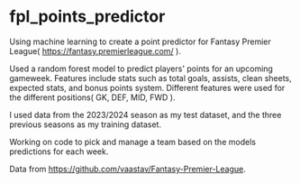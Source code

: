 # fpl_points_predictor

Using machine learning to create a point predictor for Fantasy Premier League( https://fantasy.premierleague.com/ ).

Used a random forest model to predict players' points for an upcoming gameweek.  Features include stats such as total goals, assists, clean sheets, expected stats, and bonus points system.  Different features were used for the different positions( GK, DEF, MID, FWD ).

I used data from the 2023/2024 season as my test dataset, and the three previous seasons as my training dataset.

Working on code to pick and manage a team based on the models predictions for each week.

Data from https://github.com/vaastav/Fantasy-Premier-League.
